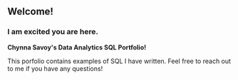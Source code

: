 ## Welcome!

### I am excited you are here.

**Chynna Savoy's Data Analytics SQL Portfolio!**

This porfolio contains examples of SQL I have written. Feel free to reach out to me if you have any questions!

